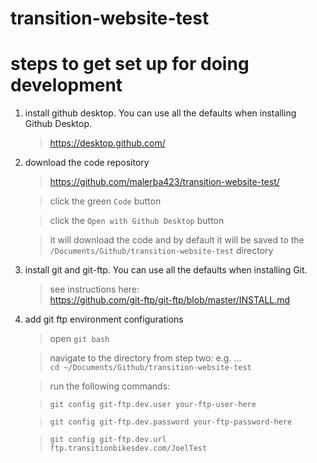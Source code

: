 # transition-website-test

# steps to get set up for doing development

1. install github desktop. You can use all the defaults when installing Github Desktop.

   > https://desktop.github.com/

2. download the code repository

   > https://github.com/malerba423/transition-website-test/

   > click the green `Code` button

   > click the `Open with Github Desktop` button

   > it will download the code and by default it will be saved to the `/Documents/Github/transition-website-test` directory

3. install git and git-ftp. You can use all the defaults when installing Git.

   > see instructions here:<br/> https://github.com/git-ftp/git-ftp/blob/master/INSTALL.md

4. add git ftp environment configurations

   > open `git bash`

   > navigate to the directory from step two: e.g. ...<br/>
   > `cd ~/Documents/Github/transition-website-test`

   > run the following commands:

   > `git config git-ftp.dev.user your-ftp-user-here`

   > `git config git-ftp.dev.password your-ftp-password-here`

   > `git config git-ftp.dev.url ftp.transitionbikesdev.com/JoelTest`
